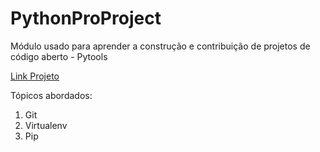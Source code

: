 # PythonProProject
Módulo usado para aprender a construção e contribuição 
de projetos de código aberto - Pytools

[Link Projeto](https://github.com/italodg9/PythonProProject)

Tópicos abordados:
1. Git
2. Virtualenv
3. Pip